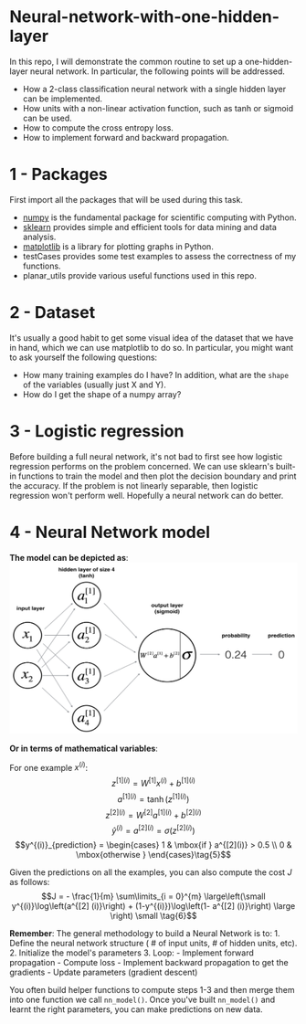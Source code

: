 # Neural-network-with-one-hidden-layer
In this repo, I will demonstrate the common routine to set up a one-hidden-layer neural network. In particular, the following points will be addressed.

+ How a 2-class classification neural network with a single hidden layer can be implemented.
+ How units with a non-linear activation function, such as tanh or sigmoid can be used.
+ How to compute the cross entropy loss.
+ How to implement forward and backward propagation.

# 1 - Packages
First import all the packages that will be used during this task.

+ [numpy](https://www.numpy.org) is the fundamental package for scientific computing with Python.
+ [sklearn](http://scikit-learn.org/stable/) provides simple and efficient tools for data mining and data analysis.
+ [matplotlib](http://matplotlib.org/) is a library for plotting graphs in Python.
+ testCases provides some test examples to assess the correctness of my functions.
+ planar_utils provide various useful functions used in this repo.

# 2 - Dataset
It's usually a good habit to get some visual idea of the dataset that we have in hand, which we can use matplotlib to do so. In particular, you might want to ask yourself the following questions:

+ How many training examples do I have? In addition, what are the `shape` of the variables (usually just X and Y).
+ How do I get the shape of a numpy array? 

# 3 - Logistic regression
Before building a full neural network, it's not bad to first see how logistic regression performs on the problem concerned. We can use sklearn's built-in functions to train the model and then plot the decision boundary and print the accuracy. If the problem is not linearly separable, then logistic regression won't perform well. Hopefully a neural network can do better.

# 4 - Neural Network model

**The model can be depicted as**:
<img src="classification_kiank.png" style="width:600px;height:300px;">

**Or in terms of mathematical variables**:

For one example $x^{(i)}$:
$$z^{[1] (i)} =  W^{[1]} x^{(i)} + b^{[1] (i)}\tag{1}$$ 
$$a^{[1] (i)} = \tanh(z^{[1] (i)})\tag{2}$$
$$z^{[2] (i)} = W^{[2]} a^{[1] (i)} + b^{[2] (i)}\tag{3}$$
$$\hat{y}^{(i)} = a^{[2] (i)} = \sigma(z^{ [2] (i)})\tag{4}$$
$$y^{(i)}_{prediction} = \begin{cases} 1 & \mbox{if } a^{[2](i)} > 0.5 \\ 0 & \mbox{otherwise } \end{cases}\tag{5}$$

Given the predictions on all the examples, you can also compute the cost $J$ as follows: 
$$J = - \frac{1}{m} \sum\limits_{i = 0}^{m} \large\left(\small y^{(i)}\log\left(a^{[2] (i)}\right) + (1-y^{(i)})\log\left(1- a^{[2] (i)}\right)  \large  \right) \small \tag{6}$$

**Remember**: The general methodology to build a Neural Network is to:
    1. Define the neural network structure ( # of input units,  # of hidden units, etc). 
    2. Initialize the model's parameters
    3. Loop:
        - Implement forward propagation
        - Compute loss
        - Implement backward propagation to get the gradients
        - Update parameters (gradient descent)

You often build helper functions to compute steps 1-3 and then merge them into one function we call `nn_model()`. Once you've built `nn_model()` and learnt the right parameters, you can make predictions on new data.
